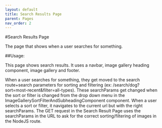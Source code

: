 ```yaml
---
layout: default
title: Search Results Page
parent: Pages
nav_order: 2
---
```


#Search Results Page

The page that shows when a user searches for something.

##Usage:

This page shows search results. It uses a navbar, image gallery heading component, image gallery and footer.

When a user searches for something, they get moved to the search route+search parameters for sorting and filtering (ex: /search/dog?sort=most-recent&filter=all-types). These searchParams get changed when the sort or filter is changed from the drop down menu in the ImageGallerySortFilterAndSubheadingComponent component. When a user selects a sort or filter, it navigates to the current url but with the right searchParams. The GET request in the Search Result Page uses the searchParams in the URL to ask for the correct sorting/filtering of images in the NodeJS route.
